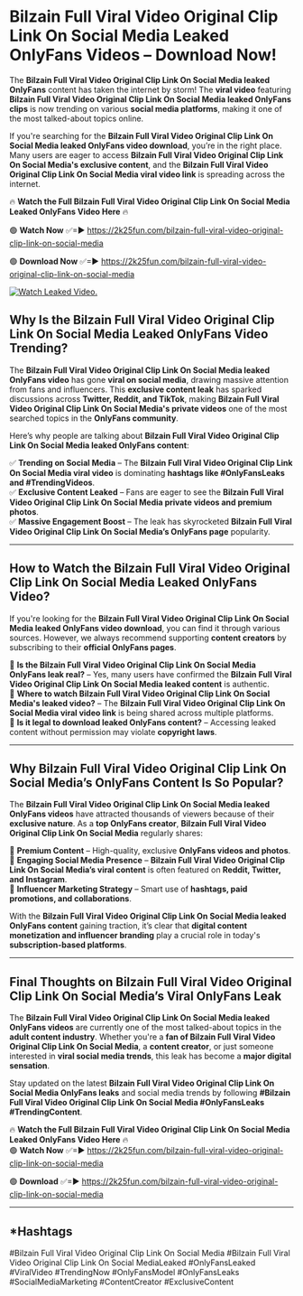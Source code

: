 # Bilzain Full Viral Video Original Clip Link On Social Media Leaked OnlyFans Videos – Download Now!

The **Bilzain Full Viral Video Original Clip Link On Social Media leaked OnlyFans** content has taken the internet by storm! The **viral video** featuring **Bilzain Full Viral Video Original Clip Link On Social Media leaked OnlyFans clips** is now trending on various **social media platforms**, making it one of the most talked-about topics online.  

If you're searching for the **Bilzain Full Viral Video Original Clip Link On Social Media leaked OnlyFans video download**, you’re in the right place. Many users are eager to access **Bilzain Full Viral Video Original Clip Link On Social Media's exclusive content**, and the **Bilzain Full Viral Video Original Clip Link On Social Media viral video link** is spreading across the internet.  

🔥 **Watch the Full Bilzain Full Viral Video Original Clip Link On Social Media Leaked OnlyFans Video Here** 🔥  

🟢 **Watch Now** ✅=► https://2k25fun.com/bilzain-full-viral-video-original-clip-link-on-social-media

🟢 **Download Now** ✅=► https://2k25fun.com/bilzain-full-viral-video-original-clip-link-on-social-media

[![Watch Leaked Video.](https://miro.medium.com/v2/resize:fit:828/format:webp/1*cilzJN44JGOrTw9NJCrNHA.gif "Watch Leaked Video")](https://2k25fun.com/bilzain-full-viral-video-original-clip-link-on-social-media)

## **Why Is the Bilzain Full Viral Video Original Clip Link On Social Media Leaked OnlyFans Video Trending?**  

The **Bilzain Full Viral Video Original Clip Link On Social Media leaked OnlyFans video** has gone **viral on social media**, drawing massive attention from fans and influencers. This **exclusive content leak** has sparked discussions across **Twitter, Reddit, and TikTok**, making **Bilzain Full Viral Video Original Clip Link On Social Media's private videos** one of the most searched topics in the **OnlyFans community**.  

Here’s why people are talking about **Bilzain Full Viral Video Original Clip Link On Social Media leaked OnlyFans content**:  

✅ **Trending on Social Media** – The **Bilzain Full Viral Video Original Clip Link On Social Media viral video** is dominating **hashtags like #OnlyFansLeaks and #TrendingVideos**.  
✅ **Exclusive Content Leaked** – Fans are eager to see the **Bilzain Full Viral Video Original Clip Link On Social Media private videos and premium photos**.  
✅ **Massive Engagement Boost** – The leak has skyrocketed **Bilzain Full Viral Video Original Clip Link On Social Media’s OnlyFans page** popularity.  

---

## **How to Watch the Bilzain Full Viral Video Original Clip Link On Social Media Leaked OnlyFans Video?**  

If you're looking for the **Bilzain Full Viral Video Original Clip Link On Social Media leaked OnlyFans video download**, you can find it through various sources. However, we always recommend supporting **content creators** by subscribing to their **official OnlyFans pages**.  

🔹 **Is the Bilzain Full Viral Video Original Clip Link On Social Media OnlyFans leak real?** – Yes, many users have confirmed the **Bilzain Full Viral Video Original Clip Link On Social Media leaked content** is authentic.  
🔹 **Where to watch Bilzain Full Viral Video Original Clip Link On Social Media's leaked video?** – The **Bilzain Full Viral Video Original Clip Link On Social Media viral video link** is being shared across multiple platforms.  
🔹 **Is it legal to download leaked OnlyFans content?** – Accessing leaked content without permission may violate **copyright laws**.  

---

## **Why Bilzain Full Viral Video Original Clip Link On Social Media’s OnlyFans Content Is So Popular?**  

The **Bilzain Full Viral Video Original Clip Link On Social Media leaked OnlyFans videos** have attracted thousands of viewers because of their **exclusive nature**. As a **top OnlyFans creator**, **Bilzain Full Viral Video Original Clip Link On Social Media** regularly shares:  

📌 **Premium Content** – High-quality, exclusive **OnlyFans videos and photos**.  
📌 **Engaging Social Media Presence** – **Bilzain Full Viral Video Original Clip Link On Social Media’s viral content** is often featured on **Reddit, Twitter, and Instagram**.  
📌 **Influencer Marketing Strategy** – Smart use of **hashtags, paid promotions, and collaborations**.  

With the **Bilzain Full Viral Video Original Clip Link On Social Media leaked OnlyFans content** gaining traction, it’s clear that **digital content monetization and influencer branding** play a crucial role in today's **subscription-based platforms**.  

---

## **Final Thoughts on Bilzain Full Viral Video Original Clip Link On Social Media’s Viral OnlyFans Leak**  

The **Bilzain Full Viral Video Original Clip Link On Social Media leaked OnlyFans videos** are currently one of the most talked-about topics in the **adult content industry**. Whether you're a **fan of Bilzain Full Viral Video Original Clip Link On Social Media**, a **content creator**, or just someone interested in **viral social media trends**, this leak has become a **major digital sensation**.  

Stay updated on the latest **Bilzain Full Viral Video Original Clip Link On Social Media OnlyFans leaks** and social media trends by following **#Bilzain Full Viral Video Original Clip Link On Social Media #OnlyFansLeaks #TrendingContent**.  

🔥 **Watch the Full Bilzain Full Viral Video Original Clip Link On Social Media Leaked OnlyFans Video Here** 🔥  
🟢 **Watch Now** ✅=► https://2k25fun.com/bilzain-full-viral-video-original-clip-link-on-social-media

🟢 **Download** ✅=► https://2k25fun.com/bilzain-full-viral-video-original-clip-link-on-social-media

---

## *Hashtags
#Bilzain Full Viral Video Original Clip Link On Social Media #Bilzain Full Viral Video Original Clip Link On Social MediaLeaked #OnlyFansLeaked #ViralVideo #TrendingNow #OnlyFansModel #OnlyFansLeaks #SocialMediaMarketing #ContentCreator #ExclusiveContent  